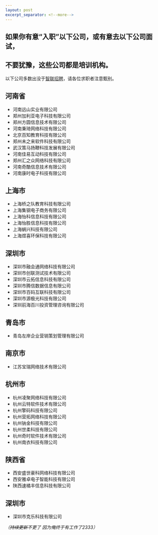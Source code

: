 ```yaml
---
layout: post
excerpt_separator: <!--more-->
---
```


## 如果你有意“入职”以下公司，或有意去以下公司面试，

## 不要犹豫，这些公司都是培训机构。

以下公司多数出没于[智联招聘](https://www.zhaopin.com/)，请各位求职者注意甄别。

<!--more-->

## 河南省
- 河南远山实业有限公司
- 郑州加利亚电子科技有限公司
- 郑州方圆信息技术有限公司
- 河南秉琦网络科技有限公司
- 北京百知教育科技有限公司
- 郑州未之来软件科技有限公司
- 武汉策马扬鞭科技发展有限公司
- 河南佳易互动科技有限公司
- 郑州汇之众网络科技有限公司
- 河南奇酷信息技术有限公司
- 河南康时电子科技有限公司
## 上海市
- 上海桥之队教育科技有限公司
- 上海集钢电子商务有限公司
- 上海怡科信息科技有限公司
- 上海怡胜信息科技有限公司
- 上海蜗兴科技有限公司
- 上海煜喜环保科技有限公司
## 深圳市
- 深圳市融会通网络科技有限公司
- 深圳市创联测试技术有限公司
- 深圳市云拓信息科技有限公司
- 深圳市腾信数据信息有限公司
- 深圳市百码互联科技有限公司
- 深圳市源极光科技有限公司
- 深圳前海百川投资管理咨询有限公司
## 青岛市
- 青岛左岸企业营销策划管理有限公司
## 南京市
- 江苏宝瑞网络技术有限公司
## 杭州市
- 杭州凌聚网络科技有限公司
- 杭州云特软件技术有限公司
- 杭州擎码科技有限公司
- 杭州营拓网络科技有限公司
- 杭州钠金科技有限公司
- 杭州世柔科技有限公司
- 杭州奇时软件技术有限公司
- 杭州南衣科技有限公司
## 陕西省
- 西安盛世豪科网络科技有限公司
- 西安雅卓电子智能科技有限公司
- 陕西速橘丰信息科技有限公司
## 深圳市
- 深圳市克乐科技有限公司

*（<del>持续更新</del>不更了 因为俺终于有工作了2333）*
